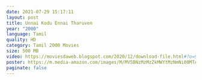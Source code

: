 ```yaml
---
date: 2021-07-29 15:17:11
layout: post
title: Unnai Kodu Ennai Tharuven
year: "2000"
language: Tamil
quality: HD
category: Tamil 2000 Movies
size: 500 MB
video: https://moviesdaweb.blogspot.com/2020/12/download-file.html#?o=9d67bb4cc31291fc12a6a8f8a03c8a5b3bc655e2bfe001c5bdcec2841fb2a9e796df616a3a7381160842b6d099637f5f3d2e14540be46f4f70a4441cffbfd37ea9deb7a180a3448c479f845fb346d1063aff57bee25298e56ceb59da61aee7e95df796ec09137d75a0451feb25992f97c51b10216b15e73ba0f6a11b90143a0a41e97fbc6cc87ac7ebfc2b5fbc8e0c6f5e0f43508ec9bc552100f29ed35f47af87dc9f6e9f2a59339f7afc54b74b64e3f699e54337ed776d2673d8d4915a9a2e39e3d427fb1a2375
poster: https://m.media-amazon.com/images/M/MV5BNzMzMzZkMWYtMzNmNi00MTA1LWJkNzctNjE3NDEwOTkzOThhXkEyXkFqcGdeQXVyMzYxOTQ3MDg@._V1_UY1200_CR103,0,630,1200_AL_.jpg
paginate: false
---
```

